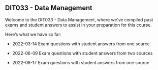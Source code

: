 ## DIT033  - Data Management
Welcome to the DIT033  - Data Management, where we've compiled past exams and student answers to assist in your preparation for this course.

Here’s what we have so far:

* 2022-03-14 Exam questions with student answers from one source

* 2022-06-09 Exam questions with student answers from two sources

* 2022-08-17 Exam questions with student answers from one source

